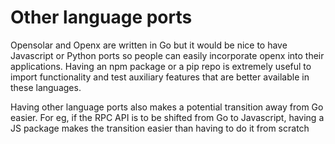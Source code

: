 # Other language ports

Opensolar and Openx are written in Go but it would be nice to have Javascript or Python ports so people can easily incorporate openx into their applications. Having an npm package or a pip repo is extremely useful to import functionality and test auxiliary features that are better available in these languages.

Having other language ports also makes a potential transition away from Go easier. For eg, if the RPC API is to be shifted from Go to Javascript, having a JS package makes the transition easier than having to do it from scratch


